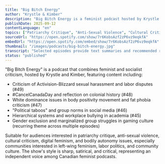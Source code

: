 ```yaml
---
title: "Big Bitch Energy"
author: "Krystle & Kimber"
description: "Big Bitch Energy is a feminist podcast hosted by Krystle and Kimber, exploring gender, labor, and cultural issues with socialist leanings and critical humor. The show covers content ranging from sexual harassment in the tech industry, colonialism criticism, body politics, academic patriarchy, social media norms, and gender exclusion in gaming culture. With a sharp, satirical, and left-wing critical style, it represents one of the feminist voices in the Canadian context."
publishDate: 2025-09-12
contentLanguage: "en"
topics: ["Patriarchy Critique", "Anti-Sexual Violence", "Cultural Critique", "Digital Feminism", "Bodily Autonomy"]
sourceUrl: "https://open.spotify.com/show/7r6KobsAzf2zP6vz9eqkfA"
embedUrl: "https://open.spotify.com/embed/show/7r6KobsAzf2zP6vz9eqkfA"
thumbnail: "/images/podcasts/big-bitch-energy.jpg"
transcript: "Selected episodes provide text summaries and recommended resources, see patreon.com/bigbitchenergy"
status: "published"
---
```


"Big Bitch Energy" is a podcast that combines feminist and socialist criticism, hosted by Krystle and Kimber, featuring content including:

- Criticism of Activision-Blizzard sexual harassment and labor disputes (#49)
- #CancelCanadaDay and reflection on colonial history (#48)
- White dominance issues in body positivity movement and fat phobia criticism (#47)
- "Political taboos" and group norms in social media (#46)
- Hierarchical systems and workplace bullying in academia (#45)
- Gender exclusion and marginalized group struggles in gaming culture (recurring theme across multiple episodes)

Suitable for audiences interested in patriarchy critique, anti-sexual violence, cultural criticism, digital feminism, and bodily autonomy issues, especially communities interested in left-wing feminism, labor politics, and community culture. The show's style is sharp, satirical, and critical, representing an independent voice among Canadian feminist podcasts.